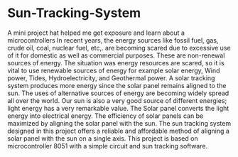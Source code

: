 # Sun-Tracking-System
A mini project hat helped me get exposure and learn about a microcontrollers
In recent years, the energy sources like fossil fuel, gas, crude oil, coal, nuclear fuel, etc,. are becoming scared due to excessive use of it for domestic as well as commercial purposes. These are non-renewal sources of energy. The situation was energy resources are scared, so it is vital to use renewable sources of energy for example solar energy, Wind power, Tides, Hydroelectricity, and Geothermal power. A solar tracking system produces more energy since the solar panel remains aligned to the sun. The uses of alternative sources of energy are becoming widely spread all over the world. Our sun is also a very good source of different energies; light energy has a very remarkable value. The Solar panel converts the light energy into electrical energy. The efficiency of solar panels can be maximized by aligning the solar panel with the sun. The sun tracking system designed in this project offers a reliable and affordable method of aligning a solar panel with the sun on a single axis. This project is based on microcontroller 8051 with a simple circuit and sun tracking software.
